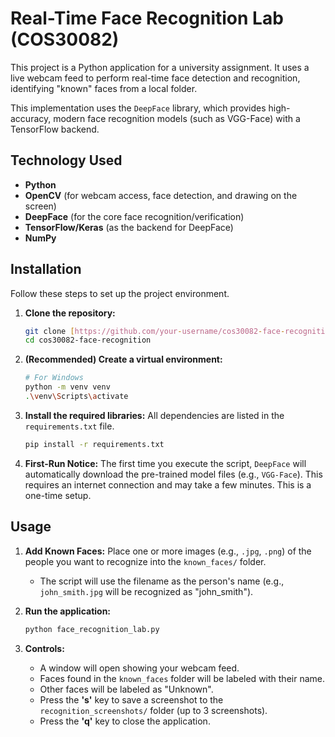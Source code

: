 # Real-Time Face Recognition Lab (COS30082)

This project is a Python application for a university assignment. It uses a live webcam feed to perform real-time face detection and recognition, identifying "known" faces from a local folder.

This implementation uses the `DeepFace` library, which provides high-accuracy, modern face recognition models (such as VGG-Face) with a TensorFlow backend.

## Technology Used

* **Python**
* **OpenCV** (for webcam access, face detection, and drawing on the screen)
* **DeepFace** (for the core face recognition/verification)
* **TensorFlow/Keras** (as the backend for DeepFace)
* **NumPy**

## Installation

Follow these steps to set up the project environment.

1.  **Clone the repository:**
    ```bash
    git clone [https://github.com/your-username/cos30082-face-recognition.git](https://github.com/your-username/cos30082-face-recognition.git)
    cd cos30082-face-recognition
    ```

2.  **(Recommended) Create a virtual environment:**
    ```bash
    # For Windows
    python -m venv venv
    .\venv\Scripts\activate
    ```

3.  **Install the required libraries:**
    All dependencies are listed in the `requirements.txt` file.
    ```bash
    pip install -r requirements.txt
    ```

4.  **First-Run Notice:**
    The first time you execute the script, `DeepFace` will automatically download the pre-trained model files (e.g., `VGG-Face`). This requires an internet connection and may take a few minutes. This is a one-time setup.

## Usage

1.  **Add Known Faces:**
    Place one or more images (e.g., `.jpg`, `.png`) of the people you want to recognize into the `known_faces/` folder.
    * The script will use the filename as the person's name (e.g., `john_smith.jpg` will be recognized as "john_smith").

2.  **Run the application:**
    ```bash
    python face_recognition_lab.py
    ```

3.  **Controls:**
    * A window will open showing your webcam feed.
    * Faces found in the `known_faces` folder will be labeled with their name.
    * Other faces will be labeled as "Unknown".
    * Press the **'s'** key to save a screenshot to the `recognition_screenshots/` folder (up to 3 screenshots).
    * Press the **'q'** key to close the application.